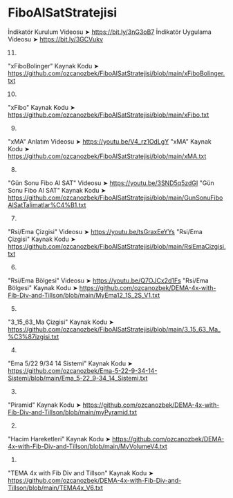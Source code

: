 # FiboAlSatStratejisi

İndikatör Kurulum Videosu ➤ https://bit.ly/3nG3oB7
İndikatör Uygulama Videosu ➤ https://bit.ly/3GCVukv

11)
"xFiboBolinger" Kaynak Kodu  ➤ 
https://github.com/ozcanozbek/FiboAlSatStratejisi/blob/main/xFiboBolinger.txt

10)
"xFibo" Kaynak Kodu  ➤ 
https://github.com/ozcanozbek/FiboAlSatStratejisi/blob/main/xFibo.txt

9)
"xMA" Anlatım Videosu ➤ https://youtu.be/V4_rz1OdLgY
"xMA" Kaynak Kodu  ➤ 
https://github.com/ozcanozbek/FiboAlSatStratejisi/blob/main/xMA.txt

8)
"Gün Sonu Fibo Al SAT" Videosu  ➤ https://youtu.be/3SND5q5zdGI
"Gün Sonu Fibo Al SAT" Kaynak Kodu ➤ 
https://github.com/ozcanozbek/FiboAlSatStratejisi/blob/main/GunSonuFiboAlSatTalimatlar%C4%B1.txt

7)
"Rsi/Ema Çizgisi" Videosu ➤ https://youtu.be/tsGraxEeYYs
"Rsi/Ema Çizgisi" Kaynak Kodu ➤ 
https://github.com/ozcanozbek/FiboAlSatStratejisi/blob/main/RsiEmaCizgisi.txt

6)
"Rsi/Ema Bölgesi" Videosu ➤ https://youtu.be/Q7OJCx2d1Fs
"Rsi/Ema Bölgesi" Kaynak Kodu ➤ 
https://github.com/ozcanozbek/DEMA-4x-with-Fib-Div-and-Tillson/blob/main/MyEma12_1S_2S_V1.txt

5)
"3_15_63_Ma Çizgisi" Kaynak Kodu ➤ 
https://github.com/ozcanozbek/FiboAlSatStratejisi/blob/main/3_15_63_Ma_%C3%87izgisi.txt

4)
"Ema 5/22 9/34 14 Sistemi" Kaynak Kodu ➤ 
https://github.com/ozcanozbek/Ema-5-22-9-34-14-Sistemi/blob/main/Ema_5-22_9-34_14_Sistemi.txt

3)
"Piramid" Kaynak Kodu ➤ 
https://github.com/ozcanozbek/DEMA-4x-with-Fib-Div-and-Tillson/blob/main/myPyramid.txt

2)
"Hacim Hareketleri" Kaynak Kodu ➤ 
https://github.com/ozcanozbek/DEMA-4x-with-Fib-Div-and-Tillson/blob/main/MyVolumeV4.txt

1)
"TEMA 4x with Fib Div and Tillson" Kaynak Kodu ➤
https://github.com/ozcanozbek/DEMA-4x-with-Fib-Div-and-Tillson/blob/main/TEMA4x_V6.txt

